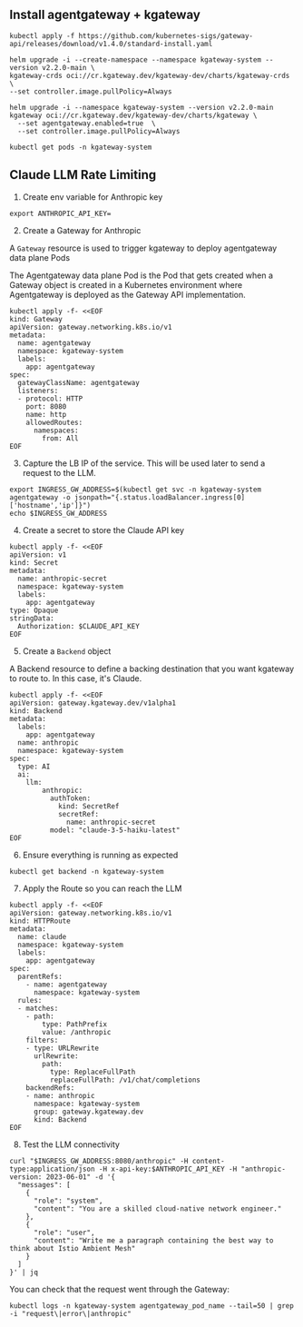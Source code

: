 ## Install agentgateway + kgateway

```
kubectl apply -f https://github.com/kubernetes-sigs/gateway-api/releases/download/v1.4.0/standard-install.yaml
```

```
helm upgrade -i --create-namespace --namespace kgateway-system --version v2.2.0-main \
kgateway-crds oci://cr.kgateway.dev/kgateway-dev/charts/kgateway-crds \
--set controller.image.pullPolicy=Always
```

```
helm upgrade -i --namespace kgateway-system --version v2.2.0-main kgateway oci://cr.kgateway.dev/kgateway-dev/charts/kgateway \
  --set agentgateway.enabled=true  \
  --set controller.image.pullPolicy=Always
```

```
kubectl get pods -n kgateway-system
```

## Claude LLM Rate Limiting

1. Create env variable for Anthropic key

```
export ANTHROPIC_API_KEY=
```

2. Create a Gateway for Anthropic

A `Gateway` resource is used to trigger kgateway to deploy agentgateway data plane Pods

The Agentgateway data plane Pod is the Pod that gets created when a Gateway object is created in a Kubernetes environment where Agentgateway is deployed as the Gateway API implementation.
```
kubectl apply -f- <<EOF
kind: Gateway
apiVersion: gateway.networking.k8s.io/v1
metadata:
  name: agentgateway
  namespace: kgateway-system
  labels:
    app: agentgateway
spec:
  gatewayClassName: agentgateway
  listeners:
  - protocol: HTTP
    port: 8080
    name: http
    allowedRoutes:
      namespaces:
        from: All
EOF
```

3. Capture the LB IP of the service. This will be used later to send a request to the LLM.
```
export INGRESS_GW_ADDRESS=$(kubectl get svc -n kgateway-system agentgateway -o jsonpath="{.status.loadBalancer.ingress[0]['hostname','ip']}")
echo $INGRESS_GW_ADDRESS
```

4. Create a secret to store the Claude API key
```
kubectl apply -f- <<EOF
apiVersion: v1
kind: Secret
metadata:
  name: anthropic-secret
  namespace: kgateway-system
  labels:
    app: agentgateway
type: Opaque
stringData:
  Authorization: $CLAUDE_API_KEY
EOF
```

5. Create a `Backend` object 

A Backend resource to define a backing destination that you want kgateway to route to. In this case, it's Claude.
```
kubectl apply -f- <<EOF
apiVersion: gateway.kgateway.dev/v1alpha1
kind: Backend
metadata:
  labels:
    app: agentgateway
  name: anthropic
  namespace: kgateway-system
spec:
  type: AI
  ai:
    llm:
        anthropic:
          authToken:
            kind: SecretRef
            secretRef:
              name: anthropic-secret
          model: "claude-3-5-haiku-latest"
EOF
```

6. Ensure everything is running as expected
```
kubectl get backend -n kgateway-system
```

7. Apply the Route so you can reach the LLM
```
kubectl apply -f- <<EOF
apiVersion: gateway.networking.k8s.io/v1
kind: HTTPRoute
metadata:
  name: claude
  namespace: kgateway-system
  labels:
    app: agentgateway
spec:
  parentRefs:
    - name: agentgateway
      namespace: kgateway-system
  rules:
  - matches:
    - path:
        type: PathPrefix
        value: /anthropic
    filters:
    - type: URLRewrite
      urlRewrite:
        path:
          type: ReplaceFullPath
          replaceFullPath: /v1/chat/completions
    backendRefs:
    - name: anthropic
      namespace: kgateway-system
      group: gateway.kgateway.dev
      kind: Backend
EOF
```

8. Test the LLM connectivity
```
curl "$INGRESS_GW_ADDRESS:8080/anthropic" -H content-type:application/json -H x-api-key:$ANTHROPIC_API_KEY -H "anthropic-version: 2023-06-01" -d '{
  "messages": [
    {
      "role": "system",
      "content": "You are a skilled cloud-native network engineer."
    },
    {
      "role": "user",
      "content": "Write me a paragraph containing the best way to think about Istio Ambient Mesh"
    }
  ]
}' | jq
```

You can check that the request went through the Gateway:

```
kubectl logs -n kgateway-system agentgateway_pod_name --tail=50 | grep -i "request\|error\|anthropic"
```